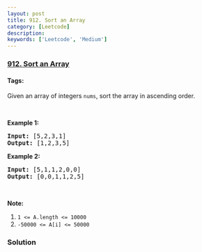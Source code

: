 ```yaml
---
layout: post
title: 912. Sort an Array
category: [Leetcode]
description: 
keywords: ['Leetcode', 'Medium']
---
```

### [912. Sort an Array](https://leetcode.com/problems/sort-an-array)

#### Tags: 

<div class="content__u3I1 question-content__JfgR"><div><p>Given an array of integers <code>nums</code>, sort the array in ascending order.</p>
<p> </p>
<ol>
</ol>
<p><strong>Example 1:</strong></p>
<pre><strong>Input:</strong> [5,2,3,1]
<strong>Output:</strong> [1,2,3,5]
</pre>
<p><strong>Example 2:</strong></p>
<pre><strong>Input: </strong>[5,1,1,2,0,0]
<strong>Output: </strong>[0,0,1,1,2,5]
</pre>
<p> </p>
<p><strong>Note:</strong></p>
<ol>
<li><code>1 &lt;= A.length &lt;= 10000</code></li>
<li><code>-50000 &lt;= A[i] &lt;= 50000</code></li>
</ol>
</div></div>

### Solution

